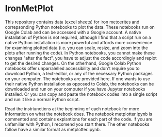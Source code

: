 # IronMetPlot
This repository contains data (excel sheets) for iron metoerites and correpsonding Python notebooks to plot the data. These notebooks run on Google Colab and can be accessed with a Google account. A native installation of Python is not required, although I find that a script run on a native Python installation is more powerful and affords more convenience for examining plotted data (i.e. you can scale, resize, and zoom into the plots after running the code). In Python notebooks, you cannot make these changes "after the fact", you have to adjust the code accordingly and replot to get the desired changes. On the otherhand, Google Colab Python notebooks offer unparralelled accessibility and don't require you to download Python, a text-editor, or any of the necessary Python packages on your computer. The notebooks are provided here. If one wants to use their native Python installation as opposed to Colab, the notebooks can be downloaded and run on your computer if you have Jupyter notebooks installed. Or you can copy and paste the notebook codes into a single script and run it like a normal Python script.  

Read the instriunctions at the beginning of each notebook for more information on what the notebook does. The notebook metplotter.ipynb is commented and contains explantions for each part of the code. If you are unfamiliar with Python, I recomend you start there. The other notebooks follow have a similar format as metplotter.ipynb.
